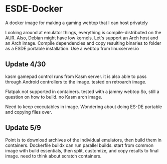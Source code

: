 # ESDE-Docker
A docker image for making a gaming webtop that I can host privately


Looking around at emulator things, everything is compile-distributed on the AUR. Also, Debian might have low kernels.
Let's support an Arch host and an Arch image.
Compile dependencies and copy resulting binaries to folder as a ESDE portable installation.
Use a webtop from linuxserver.io

## Update 4/30
kasm gamepad control runs from Kasm server. 
it is also able to pass through Android controllers to the image. tested on retroarch image. 

Flatpak not supported in containers. tested with a jammy webtop
So, still a question on how to build. no Kasm arch image. 

Need to keep executables in image. Wondering about doing ES-DE portable and copying files over. 

## Update 5/9
Point is to download archives of the individual emulators, then build them in containers. 
Dockerfile buildx can run parallel builds. 
start from common image with build essentials, then split, customize, and copy results to final image. 
need to think about scratch containers.